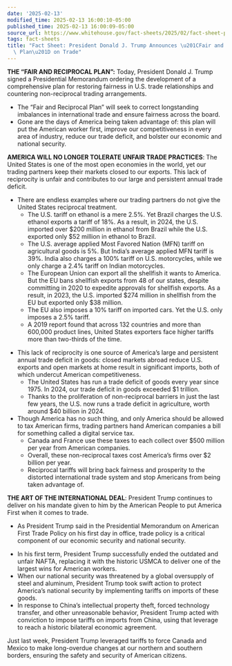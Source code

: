 ```yaml
---
date: '2025-02-13'
modified_time: 2025-02-13 16:00:10-05:00
published_time: 2025-02-13 16:00:09-05:00
source_url: https://www.whitehouse.gov/fact-sheets/2025/02/fact-sheet-president-donald-j-trump-announces-fair-and-reciprocal-plan-on-trade/
tags: fact-sheets
title: "Fact Sheet: President Donald J. Trump Announces \u201CFair and Reciprocal\
  \ Plan\u201D on Trade"
---
```

 
**THE “FAIR AND RECIPROCAL PLAN”:** Today, President Donald J. Trump
signed a Presidential Memorandum ordering the development of a
comprehensive plan for restoring fairness in U.S. trade relationships
and countering non-reciprocal trading arrangements.

-   The “Fair and Reciprocal Plan” will seek to correct longstanding
    imbalances in international trade and ensure fairness across the
    board.
-   Gone are the days of America being taken advantage of: this plan
    will put the American worker first, improve our competitiveness in
    every area of industry, reduce our trade deficit, and bolster our
    economic and national security. 

**AMERICA WILL NO LONGER TOLERATE UNFAIR TRADE PRACTICES**: The United
States is one of the most open economies in the world, yet our trading
partners keep their markets closed to our exports. This lack of
reciprocity is unfair and contributes to our large and persistent annual
trade deficit.

-   There are endless examples where our trading partners do not give
    the United States reciprocal treatment.
    -   The U.S. tariff on ethanol is a mere 2.5%. Yet Brazil charges
        the U.S. ethanol exports a tariff of 18%. As a result, in 2024,
        the U.S. imported over $200 million in ethanol from Brazil while
        the U.S. exported only $52 million in ethanol to Brazil.
    -   The U.S. average applied Most Favored Nation (MFN) tariff on
        agricultural goods is 5%. But India’s average applied MFN tariff
        is 39%. India also charges a 100% tariff on U.S. motorcycles,
        while we only charge a 2.4% tariff on Indian motorcycles.
    -   The European Union can export all the shellfish it wants to
        America. But the EU bans shellfish exports from 48 of our
        states, despite committing in 2020 to expedite approvals for
        shellfish exports. As a result, in 2023, the U.S. imported $274
        million in shellfish from the EU but exported only $38 million.
    -   The EU also imposes a 10% tariff on imported cars. Yet the U.S.
        only imposes a 2.5% tariff.
    -   A 2019 report found that across 132 countries and more than
        600,000 product lines, United States exporters face higher
        tariffs more than two-thirds of the time.

<!-- -->

-   This lack of reciprocity is one source of America’s large and
    persistent annual trade deficit in goods: closed markets abroad
    reduce U.S. exports and open markets at home result in significant
    imports, both of which undercut American competitiveness.
    -   The United States has run a trade deficit of goods every year
        since 1975. In 2024, our trade deficit in goods exceeded $1
        trillion.
    -   Thanks to the proliferation of non-reciprocal barriers in just
        the last few years, the U.S. now runs a trade deficit in
        agriculture, worth around $40 billion in 2024.
-   Though America has no such thing, and only America should be allowed
    to tax American firms, trading partners hand American companies a
    bill for something called a digital service tax.
    -   Canada and France use these taxes to each collect over $500
        million per year from American companies.
    -   Overall, these non-reciprocal taxes cost America’s firms over $2
        billion per year.
    -   Reciprocal tariffs will bring back fairness and prosperity to
        the distorted international trade system and stop Americans from
        being taken advantage of.

**THE ART OF THE INTERNATIONAL DEAL**: President Trump continues to
deliver on his mandate given to him by the American People to put
America First when it comes to trade.

-   As President Trump said in the Presidential Memorandum on American
    First Trade Policy on his first day in office, trade policy is a
    critical component of our economic security and national security.

<!-- -->

-   In his first term, President Trump successfully ended the outdated
    and unfair NAFTA, replacing it with the historic USMCA to deliver
    one of the largest wins for American workers.
-   When our national security was threatened by a global oversupply of
    steel and aluminum, President Trump took swift action to protect
    America’s national security by implementing tariffs on imports of
    these goods.
-   In response to China’s intellectual property theft, forced
    technology transfer, and other unreasonable behavior, President
    Trump acted with conviction to impose tariffs on imports from China,
    using that leverage to reach a historic bilateral economic
    agreement.

Just last week, President Trump leveraged tariffs to force Canada and
Mexico to make long-overdue changes at our northern and southern
borders, ensuring the safety and security of American citizens.
